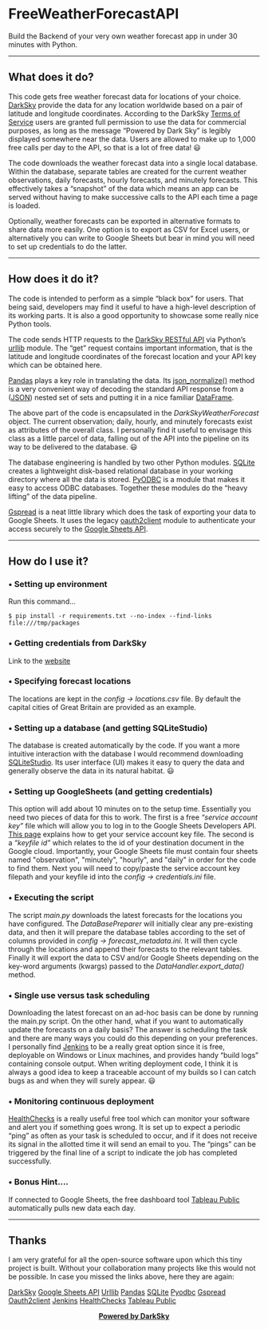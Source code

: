 # FreeWeatherForecastAPI

Build the Backend of your very own weather forecast app in under 30 minutes with Python.

***

## What does it do?
This code gets free weather forecast data for locations of your choice. [DarkSky][1] provide the data for any location worldwide based on a pair of latitude and longitude coordinates. According to the DarkSky [Terms of Service](https://darksky.net/dev/docs/terms) users are granted full permission to use the data for commercial purposes, as long as the message “Powered by Dark Sky” is legibly displayed somewhere near the data. Users are allowed to make up to 1,000 free calls per day to the API, so that is a lot of free data! :smiley:

The code downloads the weather forecast data into a single local database. Within the database, separate tables are created for the current weather observations, daily forecasts, hourly forecasts, and minutely forecasts. This effectively takes a “snapshot” of the data which means an app can be served without having to make successive calls to the API each time a page is loaded.

Optionally, weather forecasts can be exported in alternative formats to share data more easily. One option is to export as CSV for Excel users, or alternatively you can write to Google Sheets but bear in mind you will need to set up credentials to do the latter.

***

## How does it do it? 
The code is intended to perform as a simple “black box” for users. That being said, developers may find it useful to have a high-level description of its working parts. It is also a good opportunity to showcase some really nice Python tools.

The code sends HTTP requests to the [DarkSky RESTful API][1] via Python’s [urllib][3] module. The “get” request contains important information, that is the latitude and longitude coordinates of the forecast location and your API key which can be obtained here.

[Pandas][4] plays a key role in translating the data. Its [json_normalize()](https://pandas.pydata.org/pandas-docs/version/0.21/generated/pandas.io.json.json_normalize.html) method is a very convenient way of decoding the standard API response from a ([JSON](https://www.json.org/)) nested set of sets and putting it in a nice familiar [DataFrame](http://pandas.pydata.org/pandas-docs/version/0.21/generated/pandas.DataFrame.html).

The above part of the code is encapsulated in the *DarkSkyWeatherForecast* object. The current observation; daily, hourly, and minutely forecasts exist as attributes of the overall class. I personally find it useful to envisage this class as a little parcel of data, falling out of the API into the pipeline on its way to be delivered to the database. :smiley:

The database engineering is handled by two other Python modules. [SQLite][5] creates a lightweight disk-based relational database in your working directory where all the data is stored. [PyODBC][6] is a module that makes it easy to access ODBC databases. Together these modules do the “heavy lifting” of the data pipeline.

[Gspread][7] is a neat little library which does the task of exporting your data to Google Sheets. It uses the legacy [oauth2client][8] module to authenticate your access securely to the [Google Sheets API][2].

***

## How do I use it?
### •	Setting up environment
Run this command…
```
$ pip install -r requirements.txt --no-index --find-links file:///tmp/packages
```

### •	Getting credentials from DarkSky
Link to the [website][1]

### •	Specifying forecast locations
The locations are kept in the *config -> locations.csv* file. By default the capital cities of Great Britain are provided as an example.

### •	Setting up a database (and getting SQLiteStudio)
The database is created automatically by the code. If you want a more intuitive interaction with the database I would recommend downloading [SQLiteStudio](https://sqlitestudio.pl/index.rvt). Its user interface (UI) makes it easy to query the data and generally observe the data in its natural habitat. :smiley:

### •	Setting up GoogleSheets (and getting credentials)
This option will add about 10 minutes on to the setup time. Essentially you need two pieces of data for this to work. The first is a free *“service account key”* file which will allow you to log in to the Google Sheets Developers API. [This page](http://gspread.readthedocs.io/en/latest/oauth2.html) explains how to get your service account key file. The second is a *“keyfile id”* which relates to the id of your destination document in the Google cloud. Importantly, your Google Sheets file must contain four sheets named "observation", "minutely", "hourly", and "daily" in order for the code to find them. Next you will need to copy/paste the service account key filepath and your keyfile id into the *config -> credentials.ini* file.

### •	Executing the script
The script *main.py* downloads the latest forecasts for the locations you have configured. The *DataBasePreparer* will initially clear any pre-existing data, and then it will prepare the database tables according to the set of columns provided in *config -> forecast_metadata.ini*. It will then cycle through the locations and append their forecasts to the relevant tables. Finally it will export the data to CSV and/or Google Sheets depending on the key-word arguments (kwargs) passed to the *DataHandler.export_data()* method.

### •	Single use versus task scheduling
Downloading the latest forecast on an ad-hoc basis can be done by running the main.py script. On the other hand, what if you want to automatically update the forecasts on a daily basis? The answer is scheduling the task and there are many ways you could do this depending on your preferences. I personally find [Jenkins][9] to be a really great option since it is free, deployable on Windows or Linux machines, and provides handy “build logs” containing console output. When writing deployment code, I think it is always a good idea to keep a traceable account of my builds so I can catch bugs as and when they will surely appear. :smiley:

### •	Monitoring continuous deployment
[HealthChecks][10] is a really useful free tool which can monitor your software and alert you if something goes wrong. It is set up to expect a periodic “ping” as often as your task is scheduled to occur, and if it does not receive its signal in the allotted time it will send an email to you. The “pings” can be triggered by the final line of a script to indicate the job has completed successfully.

### •	Bonus Hint….
If connected to Google Sheets, the free dashboard tool [Tableau Public][11] automatically pulls new data each day.

***

## Thanks
I am very grateful for all the open-source software upon which this tiny project is built. Without your collaboration many projects like this would not be possible. In case you missed the links above, here they are again:

[DarkSky][1]
[Google Sheets API][2]
[Urllib][3]
[Pandas][4]
[SQLite][5]
[Pyodbc][6]
[Gspread][7]
[Oauth2client][8]
[Jenkins][9]
[HealthChecks][10]
[Tableau Public][11]

[1]: https://darksky.net/dev
[2]: https://developers.google.com/sheets/api/
[3]: https://docs.python.org/3/library/urllib.html
[4]: https://pandas.pydata.org/
[5]: https://www.sqlite.org/index.html
[6]: http://mkleehammer.github.io/pyodbc/
[7]: https://gspread.readthedocs.io/en/latest/
[8]: https://pypi.org/project/oauth2client/
[9]: https://jenkins.io/
[10]: https://healthchecks.io/
[11]: https://public.tableau.com/en-us/s/

[**<p align="center">Powered by DarkSky</p>**](https://darksky.net/poweredby/)
